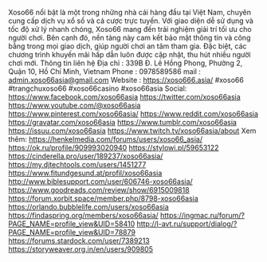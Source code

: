 Xoso66 nổi bật là một trong những nhà cái hàng đầu tại Việt Nam, chuyên cung cấp dịch vụ xổ số và cá cược trực tuyến. Với giao diện dễ sử dụng và tốc độ xử lý nhanh chóng, Xoso66 mang đến trải nghiệm giải trí tối ưu cho người chơi. Bên cạnh đó, nền tảng này cam kết bảo mật thông tin và công bằng trong mọi giao dịch, giúp người chơi an tâm tham gia. Đặc biệt, các chương trình khuyến mãi hấp dẫn luôn được cập nhật, thu hút nhiều người chơi mới.
Thông tin liên hệ 
Địa chỉ : 339B Đ. Lê Hồng Phong, Phường 2, Quận 10, Hồ Chí Minh, Vietnam
Phone : 0978589586
mail : admin.xoso66asia@gmail.com
Website : https://xoso666.asia/ 
#xoso66 #trangchuxoso66 #xoso66casino #xoso66asia
Social:
https://www.facebook.com/xoso66asia 
https://twitter.com/xoso66asia 
https://www.youtube.com/@xoso66asia 
https://www.pinterest.com/xoso66asia/ 
https://www.reddit.com/xoso66asia 
https://gravatar.com/xoso66asia 
https://www.tumblr.com/xoso66asia 
https://issuu.com/xoso66asia 
https://www.twitch.tv/xoso66asia/about 
Xem thêm:
https://henkelmedia.com/forums/users/xoso66_asia/  
https://ok.ru/profile/909993020940 
https://stylowi.pl/59653122 
https://cinderella.pro/user/189237/xoso66asia/ 
https://my.djtechtools.com/users/1451277 
https://www.fitundgesund.at/profil/xoso66asia 
http://www.biblesupport.com/user/606746-xoso66asia/ 
https://www.goodreads.com/review/show/6915009818 
https://forum.xorbit.space/member.php/8798-xoso66asia 
https://orlando.bubblelife.com/users/xoso66asia 
https://findaspring.org/members/xoso66asia/ 
https://ingmac.ru/forum/?PAGE_NAME=profile_view&UID=58410 
http://l-avt.ru/support/dialog/?PAGE_NAME=profile_view&UID=78879 
https://forums.stardock.com/user/7389213 
https://storyweaver.org.in/en/users/909805 

